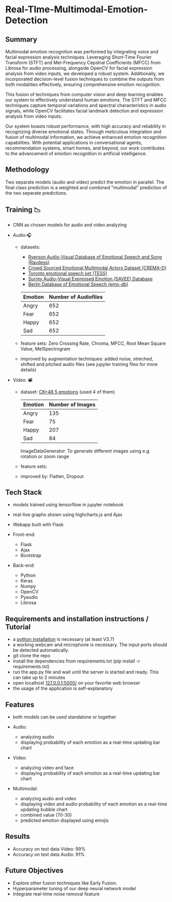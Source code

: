 # Real-TIme-Multimodal-Emotion-Detection



## Summary

Multimodal emotion recognition was performed by integrating voice and facial expression analysis techniques. Leveraging Short-Time Fourier Transform (STFT) and Mel-Frequency Cepstral Coefficients (MFCC) from Librosa for audio processing, alongside OpenCV for facial expression analysis from video inputs, we developed a robust system. Additionally, we incorporated decision-level fusion techniques to combine the outputs from both modalities effectively, ensuring comprehensive emotion recognition.

This fusion of techniques from computer vision and deep learning enables our system to effectively understand human emotions. The STFT and MFCC techniques capture temporal variations and spectral characteristics in audio signals, while OpenCV facilitates facial landmark detection and expression analysis from video inputs.

Our system boasts robust performance, with high accuracy and reliability in recognizing diverse emotional states. Through meticulous integration and fusion of multimodal information, we achieve enhanced emotion recognition capabilities. With potential applications in conversational agents, recommendation systems, smart homes, and beyond, our work contributes to the advancement of emotion recognition in artificial intelligence.

## Methodology 

Two separate models (audio and video) predict the emotion in parallel. The final class prediction is a weighted and combined "multimodal" prediction of the two seperate predictions.

## Training 📉

 - CNN as chosen models for audio and video analyzing
	
 - Audio:🎧
	 - datasets:
		- <a href="https://zenodo.org/record/1188976">Ryerson Audio-Visual Database of Emotional Speech and Song (Ravdess)<a>
		- <a href="https://github.com/CheyneyComputerScience/CREMA-D">Crowd Sourced Emotional Multimodal Actors Dataset (CREMA-D)<a>
		- <a href="https://tspace.library.utoronto.ca/handle/1807/24487">Toronto emotional speech set (TESS)<a>
		- <a href="http://kahlan.eps.surrey.ac.uk/savee/Database.html">Surrey Audio-Visual Expressed Emotion (SAVEE) Database<a>
		- <a href="http://emodb.bilderbar.info/docu/">Berlin Database of Emotional Speech (emo-db)<a>
	
	
	
		| Emotion  | Number of Audiofiles |
		| ------------- | ------------- |
		| Angry  | 652  |
		| Fear  | 652  |
		| Happy  | 652  |
		| Sad  | 652  |
		
 	- feature sets: Zero Crossing Rate, Chroma, MFCC, Root Mean Square Value, MelSpectrogram
 	- improved by augmentation techniques: added noise, streched, shifted and pitched audio files (see jupyter training files for more details)
	
- Video: 📽️
	- dataset: <a href="https://www.kaggle.com/datasets/gauravsharma99/ck48-5-emotions">CK+48 5 emotions<a> (used 4 of them)
	
		| Emotion  | Number of Images |
		| ------------- | ------------- |
		| Angry  | 135  |
		| Fear  | 75  |
		| Happy  | 207  |
		| Sad  | 84  |
		
		ImageDataGenerator: To generate different images using e.g. rotation or zoom range 
	- feature sets: 
	- improved by: Flatten, Dropout
	
## Tech Stack

 - models trained using tensorflow in jupyter notebook
 - real-live graphs shown using highcharts.js and Ajax 
 - Webapp built with Flask
	
- Front-end:
	- Flask
	- Ajax
	- Bootstrap
- Back-end: 
	- Python
	- Keras
	- Numpy
	- OpenCV
	- Pyaudio
	- Librosa

## Requirements and installation instructions / Tutorial

 - a <a href="https://www.python.org/downloads/">python installation<a> is necessary (at least V3.7)
 - a working webcam and microphone is necessary. The input ports should be detected automatically.
 - git clone the repo
 - install the dependencies from requirements.txt (pip install -r requirements.txt)
 - run the app.py file and wait until the server is started and ready. This can take up to 2 minutes
 - open localhost <a href="https://127.0.0.1:5000/">127.0.0.1:5000/<a> on your favorite web browser
 - the usage of the application is self-explanatory
 
 ## Features
 
 - both models can be used standalone or together
	
 - Audio:
	- analyzing audio
	- displaying probability of each emotion as a real-time updating bar chart
 - Video: 
	- analyzing video and face
	- displaying probability of each emotion as a real-time updating bar chart
 - Multimodal: 
	- analyzing audio and video
	- displaying video and audio probability of each emotion as a real-time updating bubble chart 
	- combined value (70-30)
	- predicted emotion displayed using emojis 
	
## Results

 - Accuracy on test data Video: 99%
 - Accuracy on test data Audio: 91%

 ## Future Objectives
 - Explore other fusion techniques like Early Fusion.
 - Hyperparameter tuning of our deep neural network model
 - Integrate real-time noise removal feature
